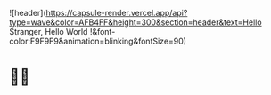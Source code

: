![header](https://capsule-render.vercel.app/api?type=wave&color=AFB4FF&height=300&section=header&text=Hello Stranger, Hello World !&font-color:F9F9F9&animation=blinking&fontSize=90)
#  👋🏻
